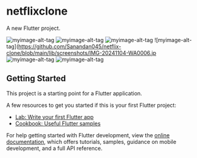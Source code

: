# netflixclone

A new Flutter project.
 
![myimage-alt-tag](https://github.com/Sanandan045/netflix-clone/blob/main/lib/screenshots/IMG-20241104-WA0002.jpg)
![myimage-alt-tag](https://github.com/Sanandan045/netflix-clone/blob/main/lib/screenshots/IMG-20241104-WA0004.jpg)
![myimage-alt-tag](https://github.com/Sanandan045/netflix-clone/blob/main/lib/screenshots/IMG-20241104-WA0005.jpg)
![myimage-alt-tag](https://github.com/Sanandan045/netflix-clone/blob/main/lib/screenshots/IMG-20241104-WA0006.jp
![myimage-alt-tag](https://github.com/Sanandan045/netflix-clone/blob/main/lib/screenshots/IMG-20241104-WA0006.jpg)
![myimage-alt-tag](https://github.com/Sanandan045/netflix-clone/blob/main/lib/screenshots/WhatsApp%20Image%202024-11-04%20at%2009.41.16_0162a720.jpg)






## Getting Started

This project is a starting point for a Flutter application.

A few resources to get you started if this is your first Flutter project:

- [Lab: Write your first Flutter app](https://docs.flutter.dev/get-started/codelab)
- [Cookbook: Useful Flutter samples](https://docs.flutter.dev/cookbook)

For help getting started with Flutter development, view the
[online documentation](https://docs.flutter.dev/), which offers tutorials,
samples, guidance on mobile development, and a full API reference.
